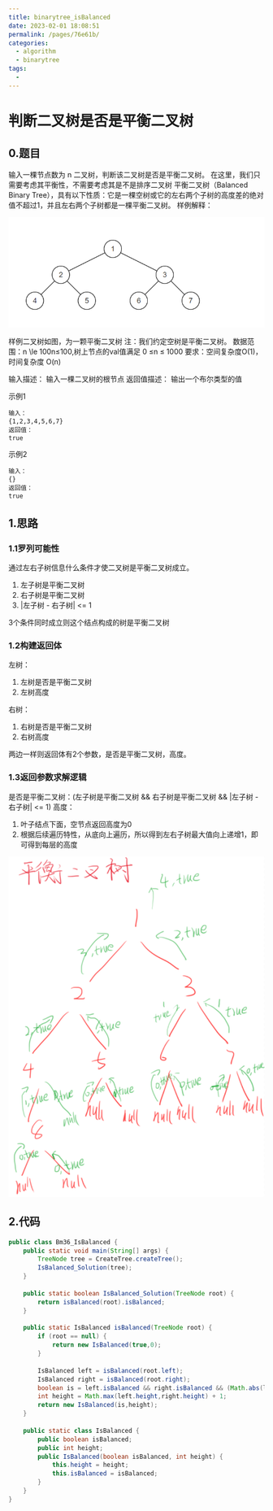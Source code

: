 ```yaml
---
title: binarytree_isBalanced
date: 2023-02-01 18:08:51
permalink: /pages/76e61b/
categories:
  - algorithm
  - binarytree
tags:
  - 
---
```

# 判断二叉树是否是平衡二叉树

## 0.题目
输入一棵节点数为 n 二叉树，判断该二叉树是否是平衡二叉树。
在这里，我们只需要考虑其平衡性，不需要考虑其是不是排序二叉树
平衡二叉树（Balanced Binary Tree），具有以下性质：它是一棵空树或它的左右两个子树的高度差的绝对值不超过1，并且左右两个子树都是一棵平衡二叉树。
样例解释：

![](../img/2022-03-20-09-55-00.png)

样例二叉树如图，为一颗平衡二叉树
注：我们约定空树是平衡二叉树。
数据范围：n \le 100n≤100,树上节点的val值满足 0 ≤n ≤ 1000
要求：空间复杂度O(1)，时间复杂度 O(n)

输入描述：
输入一棵二叉树的根节点
返回值描述：
输出一个布尔类型的值


示例1
```
输入：
{1,2,3,4,5,6,7}
返回值：
true
```

示例2
```
输入：
{}
返回值：
true
```

## 1.思路
### 1.1罗列可能性
通过左右子树信息什么条件才使二叉树是平衡二叉树成立。
1. 左子树是平衡二叉树
2. 右子树是平衡二叉树
3. |左子树 - 右子树| <= 1

3个条件同时成立则这个结点构成的树是平衡二叉树

### 1.2构建返回体
左树：
1. 左树是否是平衡二叉树
2. 左树高度

右树：
1. 右树是否是平衡二叉树
2. 右树高度

两边一样则返回体有2个参数，是否是平衡二叉树，高度。

### 1.3返回参数求解逻辑
是否是平衡二叉树：(左子树是平衡二叉树 && 右子树是平衡二叉树 && |左子树 - 右子树| <= 1)
高度：
1. 叶子结点下面，空节点返回高度为0
2. 根据后续遍历特性，从底向上遍历，所以得到左右子树最大值向上递增1，即可得到每层的高度

![](../img/2022-03-20-11-00-57.png)

## 2.代码
```java
public class Bm36_IsBalanced {
    public static void main(String[] args) {
        TreeNode tree = CreateTree.createTree();
        IsBalanced_Solution(tree);
    }

    public static boolean IsBalanced_Solution(TreeNode root) {
        return isBalanced(root).isBalanced;
    }

    public static IsBalanced isBalanced(TreeNode root) {
        if (root == null) {
            return new IsBalanced(true,0);
        }

        IsBalanced left = isBalanced(root.left);
        IsBalanced right = isBalanced(root.right);
        boolean is = left.isBalanced && right.isBalanced && (Math.abs(left.height - right.height) <= 1);
        int height = Math.max(left.height,right.height) + 1;
        return new IsBalanced(is,height);
    }

    public static class IsBalanced {
        public boolean isBalanced;
        public int height;
        public IsBalanced(boolean isBalanced, int height) {
            this.height = height;
            this.isBalanced = isBalanced;
        }
    }
}
```